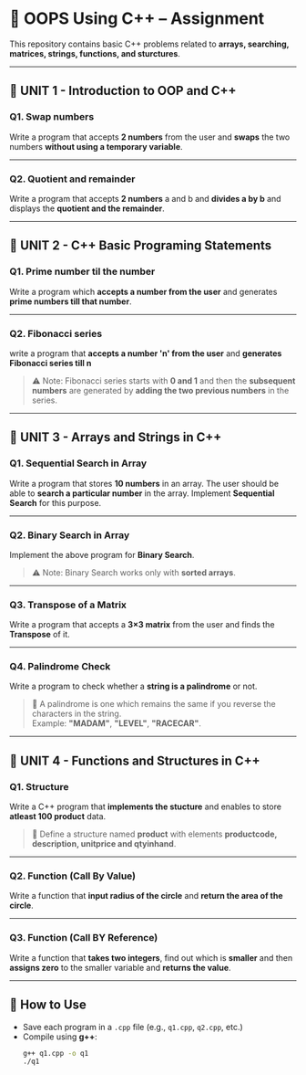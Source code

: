 # 📘 OOPS Using C++ – Assignment  

This repository contains basic C++ problems related to **arrays, searching, matrices, strings, functions, and sturctures**.  

---

## 📝 UNIT 1 - Introduction to OOP and C++

### Q1. Swap numbers
Write a program that accepts **2 numbers** from the user and **swaps** the two numbers **without using a temporary variable**.

---

### Q2. Quotient and remainder
Write a program that accepts **2 numbers** a and b and **divides a by b** and displays the **quotient and the remainder**.

---

## 📝 UNIT 2 - C++ Basic Programing Statements

### Q1. Prime number til the number
Write a program which **accepts a number from the user** and generates **prime numbers till that number**.

---

### Q2. Fibonacci series
write a program that **accepts a number 'n' from the user** and **generates Fibonacci series till n**
> ⚠️ Note: Fibonacci series starts with **0 and 1** and then the **subsequent numbers** are generated by **adding the two previous numbers** in the series.

---

## 📝 UNIT 3 - Arrays and Strings in C++

### Q1. Sequential Search in Array  
Write a program that stores **10 numbers** in an array. The user should be able to **search a particular number** in the array. Implement **Sequential Search** for this purpose.  

---

### Q2. Binary Search in Array  
Implement the above program for **Binary Search**.  
> ⚠️ Note: Binary Search works only with **sorted arrays**.  

---

### Q3. Transpose of a Matrix  
Write a program that accepts a **3×3 matrix** from the user and finds the **Transpose** of it.  

---

### Q4. Palindrome Check  
Write a program to check whether a **string is a palindrome** or not.  
> 📖 A palindrome is one which remains the same if you reverse the characters in the string.  
> Example: **"MADAM"**, **"LEVEL"**, **"RACECAR"**.  

---

## 📝 UNIT 4 - Functions and Structures in C++

### Q1. Structure
Write a C++ program that **implements the stucture** and enables to store **atleast 100 product** data.
> 📖 Define a structure named **product** with elements **productcode, description, unitprice and qtyinhand**.

---

### Q2. Function (Call By Value)
Write a function that **input radius of the circle** and **return the area of the circle**.

---

### Q3. Function (Call BY Reference)
Write a function that **takes two integers**, find out which is **smaller** and then **assigns zero** to the smaller variable and **returns the value**.

---

## 🚀 How to Use  
- Save each program in a `.cpp` file (e.g., `q1.cpp`, `q2.cpp`, etc.)  
- Compile using **g++**:  
  ```bash
  g++ q1.cpp -o q1
  ./q1
